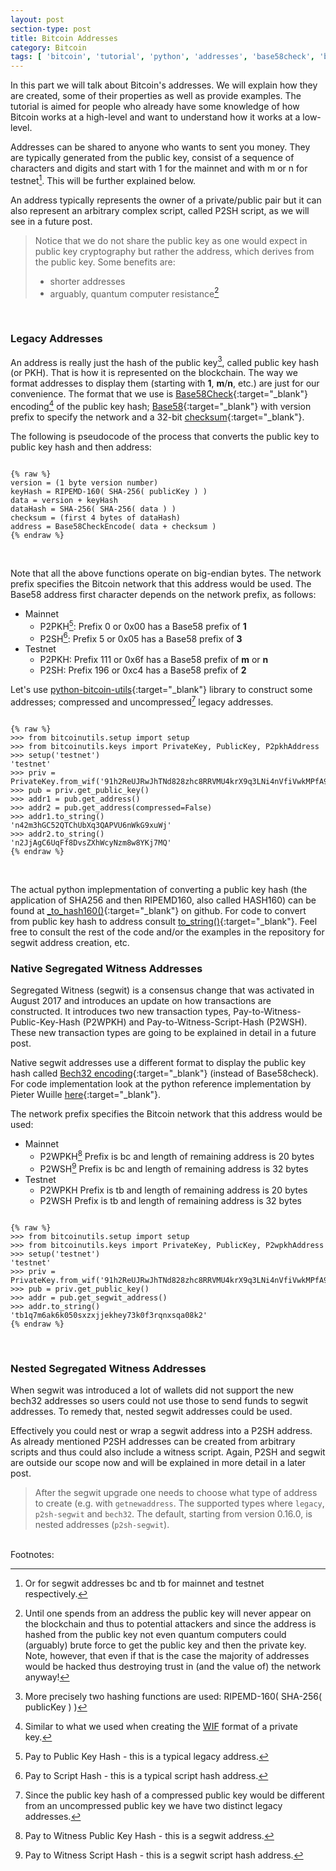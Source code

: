 ```yaml
---
layout: post
section-type: post
title: Bitcoin Addresses
category: Bitcoin
tags: [ 'bitcoin', 'tutorial', 'python', 'addresses', 'base58check', 'bech32' ]
---
```



In this part we will talk about Bitcoin's addresses. We will explain how they are created, some of their properties as well as provide examples. The tutorial is aimed for people who already have some knowledge of how Bitcoin works at a high-level and want to understand how it works at a low-level.

Addresses can be shared to anyone who wants to sent you money. They are typically generated from the public key, consist of a sequence of characters and digits and start with 1 for the mainnet and with m or n for testnet[^1]. This will be further explained below.

An address typically represents the owner of a private/public pair but it can also represent an arbitrary complex script, called P2SH script, as we will see in a future post. 

> Notice that we do not share the public key as one would expect in public key cryptography but rather the address, which derives from the public key. Some benefits are:
> * shorter addresses
> * arguably, quantum computer resistance[^2]

<br/>

### Legacy Addresses

An address is really just the hash of the public key[^3], called public key hash (or PKH). That is how it is represented on the blockchain. The way we format addresses to display them (starting with **1**, **m**/**n**, etc.) are just for our convenience. The format that we use is [Base58Check](https://en.bitcoin.it/wiki/Base58Check_encoding){:target="_blank"} encoding[^4] of the public key hash; [Base58](https://en.wikipedia.org/wiki/Base58){:target="_blank"} with version prefix to specify the network and a 32-bit [checksum](https://en.wikipedia.org/wiki/Checksum){:target="_blank"}.

The following is pseudocode of the process that converts the public key to public key hash and then address:

<pre><code data-trim class="bash">
{% raw %}
version = (1 byte version number)
keyHash = RIPEMD-160( SHA-256( publicKey ) )
data = version + keyHash
dataHash = SHA-256( SHA-256( data ) )
checksum = (first 4 bytes of dataHash)
address = Base58CheckEncode( data + checksum )
{% endraw %}
</code></pre>
<br/> 

Note that all the above functions operate on big-endian bytes. The network prefix specifies the Bitcoin network that this address would be used. The Base58 address first character depends on the network prefix, as follows:

* Mainnet
  * P2PKH[^5]: Prefix 0 or 0x00 has a Base58 prefix of **1**
  * P2SH[^6]: Prefix 5 or 0x05 has a Base58 prefix of **3**
* Testnet
  * P2PKH: Prefix 111 or 0x6f has a Base58 prefix of **m** or **n**
  * P2SH: Prefix 196 or 0xc4 has a Base58 prefix of **2**


Let's use [python-bitcoin-utils](https://github.com/karask/python-bitcoin-utils){:target="_blank"} library to construct some addresses; compressed and uncompressed[^7] legacy addresses.

<pre><code data-trim class="python">
{% raw %}
>>> from bitcoinutils.setup import setup
>>> from bitcoinutils.keys import PrivateKey, PublicKey, P2pkhAddress
>>> setup('testnet')
'testnet' 
>>> priv = PrivateKey.from_wif('91h2ReUJRwJhTNd828zhc8RRVMU4krX9q3LNi4nVfiVwkMPfA9p')
>>> pub = priv.get_public_key()  
>>> addr1 = pub.get_address()
>>> addr2 = pub.get_address(compressed=False)
>>> addr1.to_string()
'n42m3hGC52QTChUbXq3QAPVU6nWkG9xuWj' 
>>> addr2.to_string() 
'n2JjAgC6UqFf8DvsZXhWcyNzm8w8YKj7MQ'
{% endraw %}
</code></pre>
<br/> 

The actual python implepmentation of converting a public key hash (the application of SHA256 and then RIPEMD160, also called HASH160) can be found at [\_to\_hash160()](https://github.com/karask/python-bitcoin-utils/blob/52b7d906f2db8ec4ed4945a04b7e4da2d1db369c/bitcoinutils/keys.py#L589-L597){:target="_blank"} on github. For code to convert from public key hash to address consult [to\_string()](https://github.com/karask/python-bitcoin-utils/blob/52b7d906f2db8ec4ed4945a04b7e4da2d1db369c/bitcoinutils/keys.py#L802-L824){:target="_blank"}. Feel free to consult the rest of the code and/or the examples in the repository for segwit address creation, etc.

### Native Segregated Witness Addresses

Segregated Witness (segwit) is a consensus change that was activated in August 2017 and introduces an update on how transactions are constructed. It introduces two new transaction types, Pay-to-Witness-Public-Key-Hash (P2WPKH) and Pay-to-Witness-Script-Hash (P2WSH). These new transaction types are going to be explained in detail in a future post.

Native segwit addresses use a different format to display the public key hash called [Bech32 encoding](https://github.com/bitcoin/bips/blob/master/bip-0173.mediawiki){:target="_blank"} (instead of Base58check). For code implementation look at the python reference implementation by Pieter Wuille [here](https://github.com/karask/python-bitcoin-utils/blob/52b7d906f2db8ec4ed4945a04b7e4da2d1db369c/bitcoinutils/bech32.py){:target="_blank"}.

The network prefix specifies the Bitcoin network that this address would be used:

* Mainnet
  * P2WPKH[^8] Prefix is bc and length of remaining address is 20 bytes
  * P2WSH[^9] Prefix is bc and length of remaining address is 32 bytes
* Testnet
  * P2WPKH Prefix is tb and length of remaining address is 20 bytes
  * P2WSH Prefix is tb and length of remaining address is 32 bytes

<pre><code data-trim class="python">
{% raw %}
>>> from bitcoinutils.setup import setup
>>> from bitcoinutils.keys import PrivateKey, PublicKey, P2wpkhAddress
>>> setup('testnet')
'testnet' 
>>> priv = PrivateKey.from_wif('91h2ReUJRwJhTNd828zhc8RRVMU4krX9q3LNi4nVfiVwkMPfA9p')
>>> pub = priv.get_public_key()  
>>> addr = pub.get_segwit_address()
>>> addr.to_string() 
'tb1q7m6ak6k050sxzxjjekhey73k0f3rqnxsqa08k2'
{% endraw %}
</code></pre>
<br/> 

### Nested Segregated Witness Addresses

When segwit was introduced a lot of wallets did not support the new bech32 addresses so users could not use those to send funds to segwit addresses. To remedy that, nested segwit addresses could be used.

Effectively you could nest or wrap a segwit address into a P2SH address. As already mentioned P2SH addresses can be created from arbitrary scripts and thus could also include a witness script. Again, P2SH and segwit are outside our scope now and will be explained in more detail in a later post.

> After the segwit upgrade one needs to choose what type of address to create (e.g. with `getnewaddress`. The supported types where `legacy`, `p2sh-segwit` and `bech32`. The default, starting from version 0.16.0, is nested addresses (`p2sh-segwit`).


<br/>
Footnotes:

[^1]: Or for segwit addresses bc and tb for mainnet and testnet respectively.
[^2]: Until one spends from an address the public key will never appear on the blockchain and thus to potential attackers and since the address is hashed from the public key not even quantum computers could (arguably) brute force to get the public key and then the private key. Note, however, that even if that is the case the majority of addresses would be hacked thus destroying trust in (and the value of) the network anyway!
[^3]: More precisely two hashing functions are used: RIPEMD-160( SHA-256( publicKey ) )
[^4]: Similar to what we used when creating the [WIF](/bitcoin/2020/03/16/bitcoin-private-keys.html) format of a private key.
[^5]: Pay to Public Key Hash - this is a typical legacy address.
[^6]: Pay to Script Hash - this is a typical script hash address.
[^7]: Since the public key hash of a compressed public key would be different from an uncompressed public key we have two distinct legacy addresses.
[^8]: Pay to Witness Public Key Hash - this is a segwit address.
[^9]: Pay to Witness Script Hash - this is a segwit script hash address.
